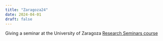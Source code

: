 ```yaml
---
title: "Zaragoza24"
date: 2024-04-01
draft: false
---
```


Giving a seminar at the University of Zaragoza <a href="https://sites.google.com/unizar.es/rseminars-mrgcv" target="_blank">Research Seminars course</a>